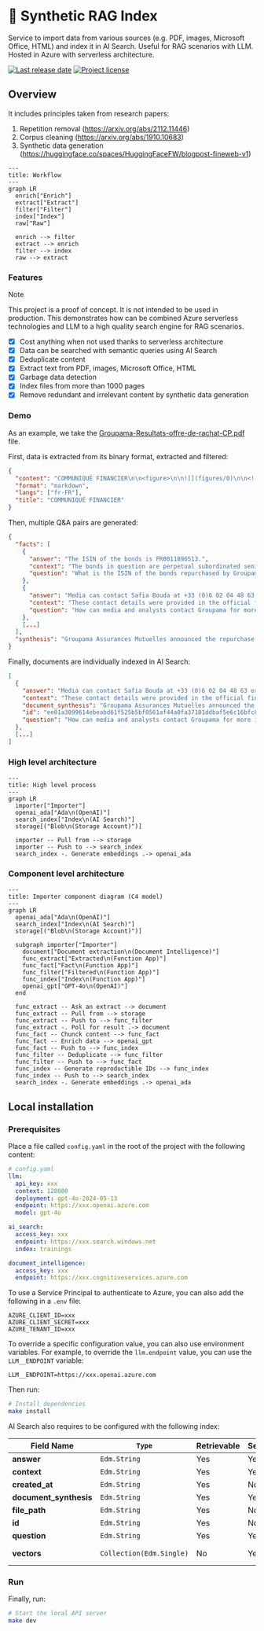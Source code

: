 # 🧠 Synthetic RAG Index

Service to import data from various sources (e.g. PDF, images, Microsoft Office, HTML) and index it in AI Search. Useful for RAG scenarios with LLM. Hosted in Azure with serverless architecture.

<!-- github.com badges -->
[![Last release date](https://img.shields.io/github/release-date/clemlesne/call-center-ai)](https://github.com/clemlesne/call-center-ai/releases)
[![Project license](https://img.shields.io/github/license/clemlesne/call-center-ai)](https://github.com/clemlesne/call-center-ai/blob/main/LICENSE)

## Overview

It includes principles taken from research papers:

1. Repetition removal (https://arxiv.org/abs/2112.11446)
2. Corpus cleaning (https://arxiv.org/abs/1910.10683)
3. Synthetic data generation (https://huggingface.co/spaces/HuggingFaceFW/blogpost-fineweb-v1)

```mermaid
---
title: Workflow
---
graph LR
  enrich["Enrich"]
  extract["Extract"]
  filter["Filter"]
  index["Index"]
  raw["Raw"]

  enrich --> filter
  extract --> enrich
  filter --> index
  raw --> extract
```

### Features

> [!NOTE]
> This project is a proof of concept. It is not intended to be used in production. This demonstrates how can be combined Azure serverless technologies and LLM to a high quality search engine for RAG scenarios.

- [x] Cost anything when not used thanks to serverless architecture
- [x] Data can be searched with semantic queries using AI Search
- [x] Deduplicate content
- [x] Extract text from PDF, images, Microsoft Office, HTML
- [x] Garbage data detection
- [x] Index files from more than 1000 pages
- [x] Remove redundant and irrelevant content by synthetic data generation

### Demo

As an example, we take the [Groupama-Resultats-offre-de-rachat-CP.pdf](examples/raw/Groupama-Resultats-offre-de-rachat-CP.pdf) file.

First, data is extracted from its binary format, extracted and filtered:

```json
{
  "content": "COMMUNIQUÉ FINANCIER\n\n<figure>\n\n![](figures/0)\n\n<!-- FigureContent=\"LE GROUPE Groupama\" -->\n\n</figure>\n\n\nLE PRÉSENT COMMUNIQUÉ NE DOIT PAS ÊTRE DIFFUSÉ AUX ÉTATS-UNIS\n\nParis, le 10 octobre 2022\n\nGroupama Assurances Mutuelles a racheté pour 228,9 millions d'euros les obligations senior subordonnées perpétuelles émises en 2014\n\nGroupama Assurance Mutuelles annonce les résultats de l'offre de rachat qui a expiré le 7 octobre 2022 sur les Obligations Senior Subordonnées Perpétuelles portant intérêt à taux fixe à puis à taux variable d'un montant de 1.100.000.000 d'euros (ISIN : FR0011896513) émises en 2014. Le montant final du rachat est de 228,9 millions d'euros.\n\nCette opération contribue à la gestion proactive de la structure de capital de Groupama.\n\n| Contact presse Safia Bouda | Contact analystes et investisseurs Valérie Buffard |\n| - | - |\n| + 33 (0)6 02 04 48 63 | +33 (0)6 70 04 12 38 |\n| safia.bouda@groupama.com | valerie.buffard@groupama.com |\n\n<!-- PageFooter=\"A propos du groupe Groupama\" -->\n\nDepuis plus de 100 ans, le Groupe Groupama, fonde son action sur des valeurs humanistes intemporelles pour permettre au plus grand nombre de construire leur vie en confiance. Le Groupe Groupama, l'un des premiers groupes d'assurance mutualistes en France, développe ses activités d'assurance, et de services dans dix pays. Le groupe compte 12 millions de sociétaires et clients et 31 000 collaborateurs à travers le monde, avec un chiffre d'affaires annuel de 15,5 milliards d'euros. Retrouvez toute l'actualité du Groupe Groupama sur son site internet (www.groupama.com)\n",
  "format": "markdown",
  "langs": ["fr-FR"],
  "title": "COMMUNIQUÉ FINANCIER"
}
```

Then, multiple Q&A pairs are generated:

```json
{
  "facts": [
    {
      "answer": "The ISIN of the bonds is FR0011896513.",
      "context": "The bonds in question are perpetual subordinated senior bonds with a fixed-to-variable interest rate and were originally issued in 2014.",
      "question": "What is the ISIN of the bonds repurchased by Groupama Assurances Mutuelles?"
    },
    {
      "answer": "Media can contact Safia Bouda at +33 (0)6 02 04 48 63 or via email at safia.bouda@groupama.com, and analysts can contact Valérie Buffard at +33 (0)6 70 04 12 38 or via email at valerie.buffard@groupama.com.",
      "context": "These contact details were provided in the official financial press release by Groupama for further inquiries.",
      "question": "How can media and analysts contact Groupama for more information?"
    },
    [...]
  ],
  "synthesis": "Groupama Assurances Mutuelles announced the repurchase of perpetual subordinated senior bonds worth 228.9 million euros, initially issued in 2014 with a total amount of 1.1 billion euros. This strategic financial maneuver aims to proactively manage the company's capital structure. The offer concluded on October 7, 2022. Groupama, a leading mutual insurance group in France, operates in ten countries with an annual revenue of 15.5 billion euros."
}
```

Finally, documents are individually indexed in AI Search:

```json
[
  {
    "answer": "Media can contact Safia Bouda at +33 (0)6 02 04 48 63 or via email at safia.bouda@groupama.com, and analysts can contact Valérie Buffard at +33 (0)6 70 04 12 38 or via email at valerie.buffard@groupama.com.",
    "context": "These contact details were provided in the official financial press release by Groupama for further inquiries.",
    "document_synthesis": "Groupama Assurances Mutuelles announced the repurchase of perpetual subordinated senior bonds worth 228.9 million euros, initially issued in 2014 with a total amount of 1.1 billion euros. This strategic financial maneuver aims to proactively manage the company's capital structure. The offer concluded on October 7, 2022. Groupama, a leading mutual insurance group in France, operates in ten countries with an annual revenue of 15.5 billion euros.",
    "id": "ee01a3099614ebeabd61f525b5bf0561af44a0fa37101ddbaf5e6c16bfc80564",
    "question": "How can media and analysts contact Groupama for more information?"
  },
  [...]
]
```

### High level architecture

```mermaid
---
title: High level process
---
graph LR
  importer["Importer"]
  openai_ada["Ada\n(OpenAI)"]
  search_index["Index\n(AI Search)"]
  storage[("Blob\n(Storage Account)")]

  importer -- Pull from --> storage
  importer -- Push to --> search_index
  search_index -. Generate embeddings .-> openai_ada
```

### Component level architecture

```mermaid
---
title: Importer component diagram (C4 model)
---
graph LR
  openai_ada["Ada\n(OpenAI)"]
  search_index["Index\n(AI Search)"]
  storage[("Blob\n(Storage Account)")]

  subgraph importer["Importer"]
    document["Document extraction\n(Document Intelligence)"]
    func_extract["Extracted\n(Function App)"]
    func_fact["Fact\n(Function App)"]
    func_filter["Filtered\n(Function App)"]
    func_index["Index\n(Function App)"]
    openai_gpt["GPT-4o\n(OpenAI)"]
  end

  func_extract -- Ask an extract --> document
  func_extract -- Pull from --> storage
  func_extract -- Push to --> func_filter
  func_extract -. Poll for result .-> document
  func_fact -- Chunck content --> func_fact
  func_fact -- Enrich data --> openai_gpt
  func_fact -- Push to --> func_index
  func_filter -- Deduplicate --> func_filter
  func_filter -- Push to --> func_fact
  func_index -- Generate reproductible IDs --> func_index
  func_index -- Push to --> search_index
  search_index -. Generate embeddings .-> openai_ada
```

## Local installation

### Prerequisites

Place a file called `config.yaml` in the root of the project with the following content:

```yaml
# config.yaml
llm:
  api_key: xxx
  context: 128000
  deployment: gpt-4o-2024-05-13
  endpoint: https://xxx.openai.azure.com
  model: gpt-4o

ai_search:
  access_key: xxx
  endpoint: https://xxx.search.windows.net
  index: trainings

document_intelligence:
  access_key: xxx
  endpoint: https://xxx.cognitiveservices.azure.com
```

To use a Service Principal to authenticate to Azure, you can also add the following in a `.env` file:

```dotenv
AZURE_CLIENT_ID=xxx
AZURE_CLIENT_SECRET=xxx
AZURE_TENANT_ID=xxx
```

To override a specific configuration value, you can also use environment variables. For example, to override the `llm.endpoint` value, you can use the `LLM__ENDPOINT` variable:

```dotenv
LLM__ENDPOINT=https://xxx.openai.azure.com
```

Then run:

```bash
# Install dependencies
make install
```

AI Search also requires to be configured with the following index:

| **Field Name** | `Type` | Retrievable | Searchable | Dimensions | Vectorizer |
|-|-|-|-|-|-|
| **answer** | `Edm.String` | Yes | Yes | | |
| **context** | `Edm.String` | Yes | Yes | | |
| **created_at** | `Edm.String` | Yes | No | | |
| **document_synthesis** | `Edm.String` | Yes | Yes | | |
| **file_path** | `Edm.String` | Yes | No | | |
| **id** | `Edm.String` | Yes | No | | |
| **question** | `Edm.String` | Yes | Yes | | |
| **vectors** | `Collection(Edm.Single)` | No | Yes | 1536 | *OpenAI ADA* |

### Run

Finally, run:

```bash
# Start the local API server
make dev
```
